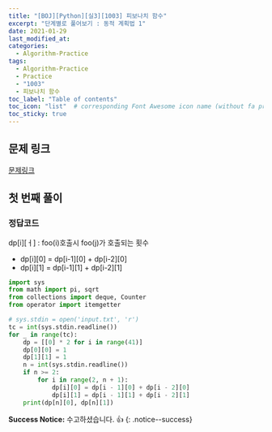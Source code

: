 ```yaml
---
title: "[BOJ][Python][실3][1003] 피보나치 함수"
excerpt: "단계별로 풀어보기 : 동적 계획법 1"
date: 2021-01-29
last_modified_at:
categories:
  - Algorithm-Practice
tags:
  - Algorithm-Practice
  - Practice
  - "1003"
  - 피보나치 함수
toc_label: "Table of contents"
toc_icon: "list"  # corresponding Font Awesome icon name (without fa prefix)
toc_sticky: true
---
```


## 문제 링크

[문제링크](https://www.acmicpc.net/problem/1003)  

## 첫 번째 풀이

### 정답코드  

dp[i][ㅓ] : foo(i)호출시 foo(j)가 호출되는 횟수

- dp[i][0] = dp[i-1][0] + dp[i-2][0]  
- dp[i][1] = dp[i-1][1] + dp[i-2][1]

```python
import sys
from math import pi, sqrt
from collections import deque, Counter
from operator import itemgetter

# sys.stdin = open('input.txt', 'r')
tc = int(sys.stdin.readline())
for _ in range(tc):
    dp = [[0] * 2 for i in range(41)]
    dp[0][0] = 1
    dp[1][1] = 1
    n = int(sys.stdin.readline())
    if n >= 2:
        for i in range(2, n + 1):
            dp[i][0] = dp[i - 1][0] + dp[i - 2][0]
            dp[i][1] = dp[i - 1][1] + dp[i - 2][1]
    print(dp[n][0], dp[n][1])
```  

**Success Notice:**
수고하셨습니다. :+1:
{: .notice--success}